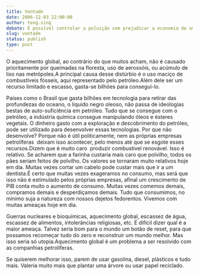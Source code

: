 ```yaml
---
title: Vontade 
date: 2006-12-03 22:00:00
author: teng.sing
debate: É possível controlar a poluição sem prejudicar a economia de um país?
slug: vontade
status: publish 
type: post
---
```


O aquecimento global, ao contrário do que muitos acham, não é causado prioritamente por queimadas na floresta, uso de aerossóis, ou acúmulo de lixo nas metrópoles.A principal causa desse distúrbio é o uso maciço de combustíveis fósseis, aqui representado pelo petróleo.Além dele ser um recurso limitado e escasso, gasta-se bilhões para conseguí-lo.   
  
Países como o Brasil que gasta bilhões em tecnologia para retirar das profundezas do oceano, o líquido negro oleoso, não passa de ideologias bestas de auto-suficiência em petróleo. Tudo que se consegue com o petróleo, a indústria química consegue manipulando óleos e ésteres vegetais. O dinheiro gasto com a exploração e descobrimento do petróleo, pode ser utilizado para desenvolver essas tecnologias. Por que não desenvolve? Porque não é útil politicamente, nem as próprias empresas petrolíferas  deixam isso acontecer, pelo menos até que se esgote esses recursos.Dizem que é muito caro  produzir combustível renovável. Isso é relativo. Se acharem que a farinha custaria mais caro que polvilho, todos os pães seriam feitos de polvilho. Os valores se tornaram muito relativos hoje em dia. Muitas vezes cortar um cabelo pode custar mais que ir a um dentista.É certo que muitas vezes exageramos no consumo, mas será que isso não é estimulado pelos próprias empresas, afinal um crescimento de PIB conta muito o aumento de consumo. Muitas vezes comemos demais, compramos demais e desperdiçamos demais. Tudo que consumimos, no mínimo suja a natureza com nossos dejetos fedorentos. Vivemos com muitas ameaças hoje em dia.   
  
Guerras nucleares e bioquímicas, aquecimento global, escassez de água, escassez de alimentos, intolerâncias religiosas, etc. É difícil dizer qual é a maior ameaça. Talvez seria bom para o mundo um botão de reset, para que possamos recomeçar tudo do zero e reconstruir um mundo melhor. Mas isso seria só utopia.Aquecimento global é um problema a ser resolvido com as companhias petrolíferas.   
  
Se quiserem melhorar isso, parem de usar gasolina, diesel, plásticos e tudo mais. Valeria muito mais que plantar uma árvore ou usar papel reciclado.
